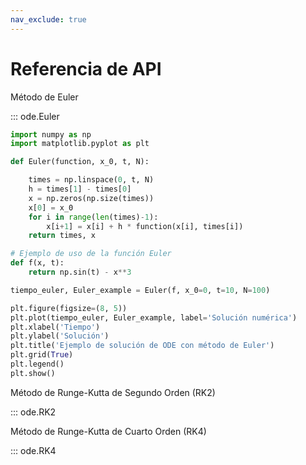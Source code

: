 ```yaml
---
nav_exclude: true
---
```


# Referencia de API

 Método de Euler 

::: ode.Euler

```python
import numpy as np
import matplotlib.pyplot as plt

def Euler(function, x_0, t, N):

    times = np.linspace(0, t, N)
    h = times[1] - times[0]
    x = np.zeros(np.size(times))
    x[0] = x_0
    for i in range(len(times)-1):
        x[i+1] = x[i] + h * function(x[i], times[i])
    return times, x

# Ejemplo de uso de la función Euler
def f(x, t):
    return np.sin(t) - x**3

tiempo_euler, Euler_example = Euler(f, x_0=0, t=10, N=100)

plt.figure(figsize=(8, 5))
plt.plot(tiempo_euler, Euler_example, label='Solución numérica')
plt.xlabel('Tiempo')
plt.ylabel('Solución')
plt.title('Ejemplo de solución de ODE con método de Euler')
plt.grid(True)
plt.legend()
plt.show()
```
 Método de Runge-Kutta de Segundo Orden (RK2) 

::: ode.RK2

 Método de Runge-Kutta de Cuarto Orden (RK4) 

::: ode.RK4 
